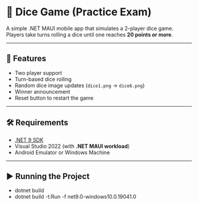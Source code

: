 # 🎲 Dice Game (Practice Exam)

A simple .NET MAUI mobile app that simulates a 2-player dice game.  
Players take turns rolling a dice until one reaches **20 points or more**.  

---

## 📌 Features
- Two player support  
- Turn-based dice rolling  
- Random dice image updates (`dice1.png` → `dice6.png`)  
- Winner announcement  
- Reset button to restart the game  

---

## 🛠 Requirements
- [.NET 9 SDK](https://dotnet.microsoft.com/download)  
- Visual Studio 2022 (with **.NET MAUI workload**)  
- Android Emulator or Windows Machine  

---

## ▶️ Running the Project
- dotnet build
- dotnet build -t:Run -f net9.0-windows10.0.19041.0
